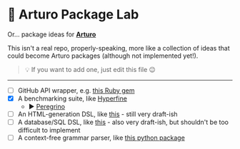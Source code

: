 # 🧪 Arturo Package Lab

Or... package ideas for **[Arturo](https://github.com/arturo-lang/arturo)**

This isn't a real repo, properly-speaking, more like a collection of ideas that could become Arturo packages (although not implemented yet!). 

> 💡 If you want to add one, just edit this file 😉

--------------

- [ ] GitHub API wrapper, e.g. [this Ruby gem](https://github.com/piotrmurach/github)
- [x] A benchmarking suite, like [Hyperfine](https://github.com/sharkdp/hyperfine)
   - ▶️ [Peregrino](https://github.com/drkameleon/peregrino.art)
- [ ] An HTML-generation DSL, like [this](https://github.com/arturo-lang/art-html-module) - still very draft-ish
- [ ] A database/SQL DSL, like [this](https://github.com/arturo-lang/art-db-module) - also very draft-ish, but shouldn't be too difficult to implement
- [ ] A context-free grammar parser, like [this python package](https://lark-parser.readthedocs.io/en/latest/)
